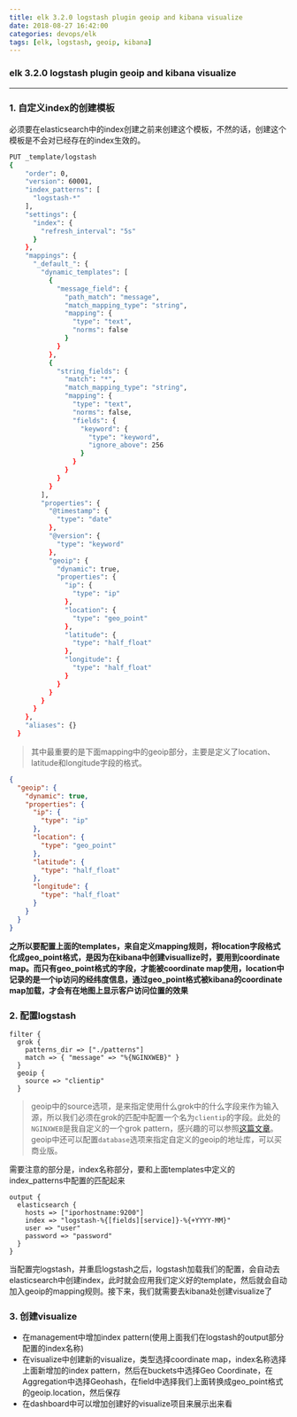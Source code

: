 ```yaml
---
title: elk 3.2.0 logstash plugin geoip and kibana visualize
date: 2018-08-27 16:42:00
categories: devops/elk
tags: [elk, logstash, geoip, kibana]
---
```

### elk 3.2.0 logstash plugin geoip and kibana visualize

---

### 1. 自定义index的创建模板
必须要在elasticsearch中的index创建之前来创建这个模板，不然的话，创建这个模板是不会对已经存在的index生效的。
``` bash
PUT _template/logstash
{
    "order": 0,
    "version": 60001,
    "index_patterns": [
      "logstash-*"
    ],
    "settings": {
      "index": {
        "refresh_interval": "5s"
      }
    },
    "mappings": {
      "_default_": {
        "dynamic_templates": [
          {
            "message_field": {
              "path_match": "message",
              "match_mapping_type": "string",
              "mapping": {
                "type": "text",
                "norms": false
              }
            }
          },
          {
            "string_fields": {
              "match": "*",
              "match_mapping_type": "string",
              "mapping": {
                "type": "text",
                "norms": false,
                "fields": {
                  "keyword": {
                    "type": "keyword",
                    "ignore_above": 256
                  }
                }
              }
            }
          }
        ],
        "properties": {
          "@timestamp": {
            "type": "date"
          },
          "@version": {
            "type": "keyword"
          },
          "geoip": {
            "dynamic": true,
            "properties": {
              "ip": {
                "type": "ip"
              },
              "location": {
                "type": "geo_point"
              },
              "latitude": {
                "type": "half_float"
              },
              "longitude": {
                "type": "half_float"
              }
            }
          }
        }
      }
    },
    "aliases": {}
  }
```
> 其中最重要的是下面mapping中的geoip部分，主要是定义了location、latitude和longitude字段的格式。
``` json
{
  "geoip": {
    "dynamic": true,
    "properties": {
      "ip": {
        "type": "ip"
      },
      "location": {
        "type": "geo_point"
      },
      "latitude": {
        "type": "half_float"
      },
      "longitude": {
        "type": "half_float"
      }
    }
  }
}
```

**之所以要配置上面的templates，来自定义mapping规则，将location字段格式化成geo_point格式，是因为在kibana中创建visuallize时，要用到coordinate map。而只有geo_point格式的字段，才能被coordinate map使用，location中记录的是一个ip访问的经纬度信息，通过geo_point格式被kibana的coordinate map加载，才会有在地图上显示客户访问位置的效果**

### 2. 配置logstash
```
filter {
  grok {
    patterns_dir => ["./patterns"]
    match => { "message" => "%{NGINXWEB}" }
  }
  geoip {
    source => "clientip"
  }
```
> geoip中的source选项，是来指定使用什么grok中的什么字段来作为输入源，所以我们必须在grok的匹配中配置一个名为`clientip`的字段。此处的`NGINXWEB`是我自定义的一个grok pattern，感兴趣的可以参照[这篇文章](https://github.com/xiaotuanyu120/linux-Operation-and-maintenance-manual/blob/master/devops/elk/elk_3.1.0_logstash_plugin_grok.md)。
> geoip中还可以配置`database`选项来指定自定义的geoip的地址库，可以买商业版。

需要注意的部分是，index名称部分，要和上面templates中定义的index_patterns中配置的匹配起来
```
output {
  elasticsearch {
    hosts => ["iporhostname:9200"]
    index => "logstash-%{[fields][service]}-%{+YYYY-MM}"
    user => "user"
    password => "password"
  }
}
```

当配置完logstash，并重启logstash之后，logstash加载我们的配置，会自动去elasticsearch中创建index，此时就会应用我们定义好的template，然后就会自动加入geoip的mapping规则。接下来，我们就需要去kibana处创建visualize了

### 3. 创建visualize
- 在management中增加index pattern(使用上面我们在logstash的output部分配置的index名称)
- 在visualize中创建新的visualize，类型选择coordinate map，index名称选择上面新增加的index pattern，然后在buckets中选择Geo Coordinate，在Aggregation中选择Geohash，在field中选择我们上面转换成geo_point格式的geoip.location，然后保存
- 在dashboard中可以增加创建好的visualize项目来展示出来看
